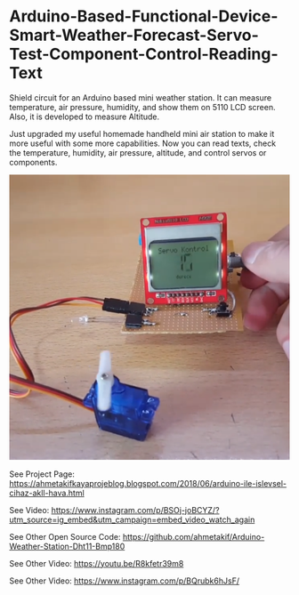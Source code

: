 # Arduino-Based-Functional-Device-Smart-Weather-Forecast-Servo-Test-Component-Control-Reading-Text

Shield circuit for an Arduino based mini weather station. It can measure temperature, air pressure, humidity, and show them on 5110 LCD screen. Also, it is developed to measure Altitude.

Just upgraded my useful homemade handheld mini air station to make it more useful with some more capabilities. Now you can read texts, check the temperature, humidity, air pressure, altitude, and control servos or components.

![alt text](https://github.com/ahmetakif/Arduino-Based-Functional-Device-Smart-Weather-Forecast-Servo-Test-Component-Control-Reading-Text/blob/master/IMAGES/1.png?raw=true)

See Project Page: https://ahmetakifkayaprojeblog.blogspot.com/2018/06/arduino-ile-islevsel-cihaz-akll-hava.html

See Video: https://www.instagram.com/p/BSOj-joBCYZ/?utm_source=ig_embed&utm_campaign=embed_video_watch_again

See Other Open Source Code: https://github.com/ahmetakif/Arduino-Weather-Station-Dht11-Bmp180

See Other Video: https://youtu.be/R8kfetr39m8

See Other Video: https://www.instagram.com/p/BQrubk6hJsF/
